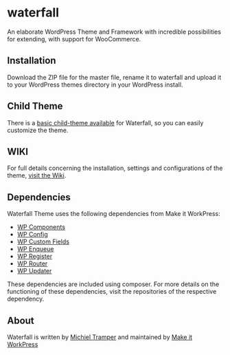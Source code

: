 # waterfall
An elaborate WordPress Theme and Framework with incredible possibilities for extending, with support for WooCommerce. 

## Installation
Download the ZIP file for the master file, rename it to waterfall and upload it to your WordPress themes directory in your WordPress install. 

## Child Theme
There is a [basic child-theme available](https://github.com/makeitworkpress/waterfall-child) for Waterfall, so you can easily customize the theme.

## WIKI
For full details concerning the installation, settings and configurations of the theme, [visit the Wiki](https://github.com/makeitworkpress/waterfall/wiki).

## Dependencies
Waterfall Theme uses the following dependencies from Make it WorkPress:
* [WP Components](https://github.com/makeitworkpress/wp-components)
* [WP Config](https://github.com/makeitworkpress/wp-config)
* [WP Custom Fields](https://github.com/makeitworkpress/wp-custom-fields)
* [WP Enqueue](https://github.com/makeitworkpress/wp-enqueue)
* [WP Register](https://github.com/makeitworkpress/wp-register)
* [WP Router](https://github.com/makeitworkpress/wp-router)
* [WP Updater](https://github.com/makeitworkpress/wp-updater)

These dependencies are included using composer.
For more details on the functioning of these dependencies, visit the repositories of the respective dependency.

## About
Waterfall is written by [Michiel Tramper](https://michieltramper.com) and maintained by [Make it WorkPress](https://makeitworkpress.com/wordpress-themes/waterfall)